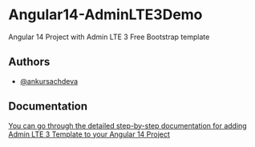 
# Angular14-AdminLTE3Demo

Angular 14 Project with Admin LTE 3 Free Bootstrap template


## Authors

- [@ankursachdeva](https://github.com/ankursachdeva)


## Documentation

[You can go through the detailed step-by-step documentation for adding Admin LTE 3 Template to your Angular 14 Project](https://www.pooragyaan.com/angular-14-download-angular-template-free-admin-lte-3/)

